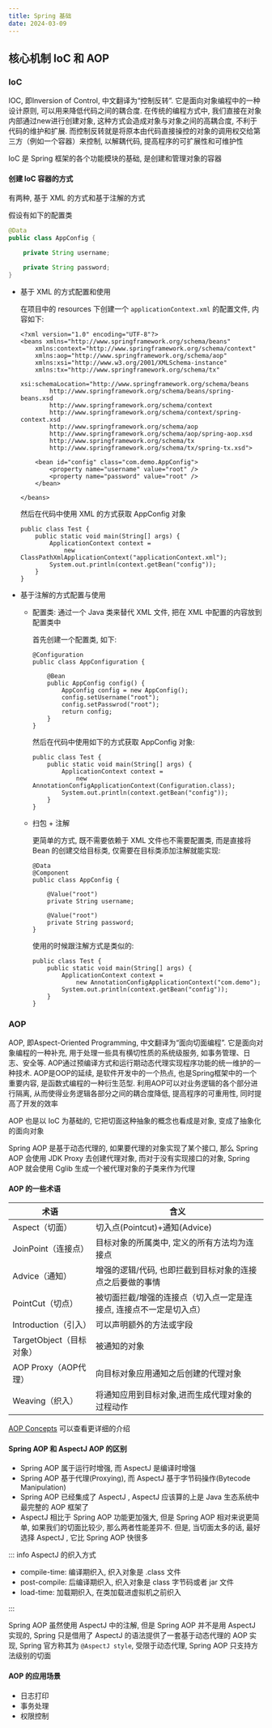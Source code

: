 ```yaml
---
title: Spring 基础
date: 2024-03-09
---
```


## 核心机制 IoC 和 AOP

### IoC

IOC, 即Inversion of Control, 中文翻译为“控制反转”. 它是面向对象编程中的一种设计原则, 可以用来降低代码之间的耦合度. 在传统的编程方式中, 我们直接在对象内部通过new进行创建对象, 这种方式会造成对象与对象之间的高耦合度, 不利于代码的维护和扩展. 而控制反转就是将原本由代码直接操控的对象的调用权交给第三方（例如一个容器）来控制, 以解耦代码, 提高程序的可扩展性和可维护性

IoC 是 Spring 框架的各个功能模块的基础, 是创建和管理对象的容器

#### 创建 IoC 容器的方式

有两种, 基于 XML 的方式和基于注解的方式

假设有如下的配置类

```java
@Data
public class AppConfig {

    private String username;

    private String password;
}
```

- 基于 XML 的方式配置和使用

  在项目中的 resources 下创建一个 `applicationContext.xml` 的配置文件, 内容如下:

  ```xml{16-19}
  <?xml version="1.0" encoding="UTF-8"?>
  <beans xmlns="http://www.springframework.org/schema/beans"
      xmlns:context="http://www.springframework.org/schema/context"
      xmlns:aop="http://www.springframework.org/schema/aop"
      xmlns:xsi="http://www.w3.org/2001/XMLSchema-instance"
      xmlns:tx="http://www.springframework.org/schema/tx"
          xsi:schemaLocation="http://www.springframework.org/schema/beans
          http://www.springframework.org/schema/beans/spring-beans.xsd
          http://www.springframework.org/schema/context
          http://www.springframework.org/schema/context/spring-context.xsd
          http://www.springframework.org/schema/aop
          http://www.springframework.org/schema/aop/spring-aop.xsd
          http://www.springframework.org/schema/tx
          http://www.springframework.org/schema/tx/spring-tx.xsd">

      <bean id="config" class="com.demo.AppConfig">
          <property name="username" value="root" />
          <property name="password" value="root" />
      </bean>

  </beans>
  ```

  然后在代码中使用 XML 的方式获取 AppConfig 对象

  ```java{3-4}
  public class Test {
      public static void main(String[] args) {
          ApplicationContext context =
              new ClassPathXmlApplicationContext("applicationContext.xml");
          System.out.println(context.getBean("config"));
      }
  }
  ```

- 基于注解的方式配置与使用

  - 配置类: 通过一个 Java 类来替代 XML 文件, 把在 XML 中配置的内容放到配置类中

    首先创建一个配置类, 如下:

    ```java{1,4}
    @Configuration
    public class AppConfiguration {

        @Bean
        public AppConfig config() {
            AppConfig config = new AppConfig();
            config.setUsername("root");
            config.setPasswrod("root");
            return config;
        }
    }
    ```

    然后在代码中使用如下的方式获取 AppConfig 对象:

    ```java{3-4}
    public class Test {
        public static void main(String[] args) {
            ApplicationContext context =
                new AnnotationConfigApplicationContext(Configuration.class);
            System.out.println(context.getBean("config"));
        }
    }
    ```

  - 扫包 + 注解

    更简单的方式, 既不需要依赖于 XML 文件也不需要配置类, 而是直接将 Bean 的创建交给目标类, 仅需要在目标类添加注解就能实现:

    ```java{2,5,8}
    @Data
    @Component
    public class AppConfig {

        @Value("root")
        private String username;

        @Value("root")
        private String password;
    }
    ```

    使用的时候跟注解方式是类似的:

    ```java{3-4}
    public class Test {
        public static void main(String[] args) {
            ApplicationContext context =
                new AnnotationConfigApplicationContext("com.demo");
            System.out.println(context.getBean("config"));
        }
    }
    ```

### AOP

AOP, 即Aspect-Oriented Programming, 中文翻译为“面向切面编程”. 它是面向对象编程的一种补充, 用于处理一些具有横切性质的系统级服务, 如事务管理、日志、安全等. AOP通过预编译方式和运行期动态代理实现程序功能的统一维护的一种技术. AOP是OOP的延续, 是软件开发中的一个热点, 也是Spring框架中的一个重要内容, 是函数式编程的一种衍生范型. 利用AOP可以对业务逻辑的各个部分进行隔离, 从而使得业务逻辑各部分之间的耦合度降低, 提高程序的可重用性, 同时提高了开发的效率

AOP 也是以 IoC 为基础的, 它把切面这种抽象的概念也看成是对象, 变成了抽象化的面向对象

Spring AOP 是基于动态代理的, 如果要代理的对象实现了某个接口, 那么 Spring AOP 会使用 JDK Proxy 去创建代理对象, 而对于没有实现接口的对象, Spring AOP 就会使用 Cglib 生成一个被代理对象的子类来作为代理

#### AOP 的一些术语

| 术语                     | 含义                                                                |
| ------------------------ | ------------------------------------------------------------------- |
| Aspect（切面）           | 切入点(Pointcut)+通知(Advice)                                       |
| JoinPoint（连接点）      | 目标对象的所属类中, 定义的所有方法均为连接点                        |
| Advice（通知）           | 增强的逻辑/代码, 也即拦截到目标对象的连接点之后要做的事情           |
| PointCut（切点）         | 被切面拦截/增强的连接点（切入点一定是连接点, 连接点不一定是切入点） |
| Introduction（引入）     | 可以声明额外的方法或字段                                            |
| TargetObject（目标对象） | 被通知的对象                                                        |
| AOP Proxy（AOP代理）     | 向目标对象应用通知之后创建的代理对象                                |
| Weaving（织入）          | 将通知应用到目标对象,进而生成代理对象的过程动作                     |

[AOP Concepts](https://docs.spring.io/spring-framework/docs/5.3.33-SNAPSHOT/reference/html/core.html#aop-introduction-defn) 可以查看更详细的介绍

#### Spring AOP 和 AspectJ AOP 的区别

- Spring AOP 属于运行时增强, 而 AspectJ 是编译时增强
- Spring AOP 基于代理(Proxying), 而 AspectJ 基于字节码操作(Bytecode Manipulation)
- Spring AOP 已经集成了 AspectJ , AspectJ 应该算的上是 Java 生态系统中最完整的 AOP 框架了
- AspectJ 相比于 Spring AOP 功能更加强大, 但是 Spring AOP 相对来说更简单, 如果我们的切面比较少, 那么两者性能差异不. 但是, 当切面太多的话, 最好选择 AspectJ , 它比 Spring AOP 快很多

::: info AspectJ 的织入方式

- compile-time: 编译期织入, 织入对象是 .class 文件
- post-compile: 后编译期织入, 织入对象是 class 字节码或者 jar 文件
- load-time: 加载期织入, 在类加载进虚拟机之前织入

:::

Spring AOP 虽然使用 AspectJ 中的注解, 但是 Spring AOP 并不是用 AspectJ 实现的, Spring 只是借用了 AspectJ 的语法提供了一套基于动态代理的 AOP 实现, Spring 官方称其为 `@AspectJ style`, 受限于动态代理, Spring AOP 只支持方法级别的切面

#### AOP 的应用场景

- 日志打印
- 事务处理
- 权限控制
